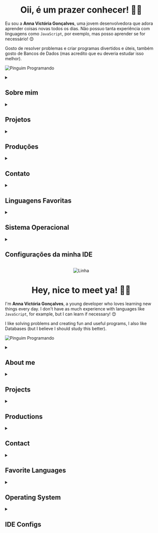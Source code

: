 <div align="center">

  # Oii, é um prazer conhecer! 🥰​👋

</div>

  Eu sou a **Anna Victória Gonçalves**, uma jovem desenvolvedora que adora aprender coisas novas todos os dias. Não possuo tanta experiência com linguagens como `JavaScript`, por exemplo, mas posso aprender se for necessário! 😊

  Gosto de resolver problemas e criar programas divertidos e úteis, também gosto de Bancos de Dados (mas acredito que eu deveria estudar isso melhor).

  ![Pinguim Programando](https://media.giphy.com/media/QDjpIL6oNCVZ4qzGs7/giphy.gif?cid=790b7611t8audu3vevpvbtthrmdjjh21wxuh25njy6g7nwrz&ep=v1_gifs_search&rid=giphy.gif&ct=g)

<details>
  <summary><h2> Sobre mim </h2></summary>
  
  - Graduanda em Ciência da Computação pela **Universidade Federal do Pampa, Campus Alegrete**; 👩🏻‍🎓
  - Atualmente aprofundando meu conhecimento em **Python, C/C++** e tendo curiosidades em **Java**; 👨🏻‍💻
  - Tenho interesse nas áreas de **Programação Paralela, Segurança de Dados, Linguagens de Programação e Teoria da Computação**; 🖥️
  - Tenho facilidade em lidar com **Interação Humano-Computador**; 🤠
  - Desenvolvendo projetos no **Laboratório de Estudos Avançados em Computação**(LEA) na **Unipampa - Alegrete**; 🤩​
  - Fluente em Inglês e avançado em Espanhol! 👻​

  ![Gatinho Miau](https://media3.giphy.com/media/VOpYCHn6mSPKrlfRaC/200w.webp?cid=ecf05e47yfkacf0k8qr40wiea5yopm9mzqvb28boawpscq7m&ep=v1_videos_related&rid=200w.webp&ct=v)

</details>

<details>
  <summary><h2> Projetos </h2></summary>

  - **Simulação Eficiente de Secagem de Grãos** (2023-atual): Projeto certificado pela empresa Conselho Nacional de Desenvolvimento Científico e Tecnológico em 01/06/2024. Orientador: Claudio Schepke;
  - **Motivação para Estudos em Engenharia e Computação: Automação Usando Arduino** (2022-2023): Programa de Desenvolvimento Acadêmico (PDA). Orientador: Claudio Schepke.

</details>

<details>
  <summary><h2> Produções </h2></summary>
  
  - **Otimização de Programas de Escoamento de Fluidos em um Modelo Bidimensional.** Apresentação de Trabalho/Seminário na Escola Regional de Alto Desempenho da Região Sul (ERAD/RS) 2024;
  - **Otimização de Programas de Escoamento de Fluidos em um Modelo Bidimensional.** Apresentação de Trabalho/Seminário no Salão Internacional de Ensino, Pesquisa e Extensão (SIEPE) 2023;
  - **Avaliação de Diretivas Paralelas em uma Aplicação de Simulação de Secagem de Grãos.** Apresentação de Trabalho/Seminário na Escola Regional de Alto Desempenho da Região Sul (ERAD/RS) 2023.

</details>

<details>
  
  <summary><h2> Contato </h2></summary>

  p/s: O do GitHub não é meu GitHub, até por que você já está nele; na verdade é meu curriculo Lattes hehe.
  
  [![Anna-E-mail](https://img.shields.io/badge/Gmail-D14836?style=for-the-badge&logo=gmail&logoColor=white)](mailto:annavictoria2504@gmail.com)
  [![LinkedIn](https://img.shields.io/badge/LinkedIn-0077B5?style=for-the-badge&logo=linkedin&logoColor=white)](https://www.linkedin.com/in/anninyia/)
  [![CurriculoLattes](https://img.shields.io/badge/github-%23121011.svg?style=for-the-badge&logo=github&logoColor=white)](http://lattes.cnpq.br/3475539857505372)
  [![Instagram](https://img.shields.io/badge/Instagram-%23E4405F.svg?style=for-the-badge&logo=Instagram&logoColor=white)](https://instagram.com/anninyia)

</details>

<details>
  
  <summary><h2> Linguagens Favoritas </h2></summary>
  
  <div allign="center">
    
  ![C](https://img.shields.io/badge/c-%2300599C.svg?style=for-the-badge&logo=c&logoColor=white)
  ![Python](https://img.shields.io/badge/python-3670A0?style=for-the-badge&logo=python&logoColor=ffdd54)
  ![Markdown](https://img.shields.io/badge/markdown-%23000000.svg?style=for-the-badge&logo=markdown&logoColor=white)
  ![C++](https://img.shields.io/badge/c++-%2300599C.svg?style=for-the-badge&logo=c%2B%2B&logoColor=white)
  ![LaTeX](https://img.shields.io/badge/latex-%23008080.svg?style=for-the-badge&logo=latex&logoColor=white)
  ![HTML5](https://img.shields.io/badge/html5-%23E34F26.svg?style=for-the-badge&logo=html5&logoColor=white)
  ![C#](https://img.shields.io/badge/c%23-%23239120.svg?style=for-the-badge&logo=csharp&logoColor=white)
  ![Fortran](https://img.shields.io/badge/Fortran-%23734F96.svg?style=for-the-badge&logo=fortran&logoColor=white)
  ![Java](https://img.shields.io/badge/java-%23ED8B00.svg?style=for-the-badge&logo=openjdk&logoColor=white)
  ![AssemblyScript](https://img.shields.io/badge/assembly%20script-%23000000.svg?style=for-the-badge&logo=assemblyscript&logoColor=white)
  
  </div>
</details>

<details>
  
  <summary><h2> Sistema Operacional </h2></summary>  
    
Atual: 
  
  <div allign="center">
	
  ![Debian](https://img.shields.io/badge/Debian-D70A53?style=for-the-badge&logo=debian&logoColor=white) 
  ![Windows 11](https://img.shields.io/badge/Windows%2011-%230079d5.svg?style=for-the-badge&logo=Windows%2011&logoColor=white)
  ![iOS](https://img.shields.io/badge/iOS-000000?style=for-the-badge&logo=ios&logoColor=white)
  
  </div>

Outros:
  
  <div allign="center">
	
  ![Ubuntu](https://img.shields.io/badge/Ubuntu-E95420?style=for-the-badge&logo=ubuntu&logoColor=white)
  ![Windows](https://img.shields.io/badge/Windows-0078D6?style=for-the-badge&logo=windows&logoColor=white)
  ![macOS](https://img.shields.io/badge/mac%20os-000000?style=for-the-badge&logo=macos&logoColor=F0F0F0)
  ![Linux](https://img.shields.io/badge/Linux-FCC624?style=for-the-badge&logo=linux&logoColor=black)
  ![Android](https://img.shields.io/badge/Android-3DDC84?style=for-the-badge&logo=android&logoColor=white)
	
  </div>

</details>

<details>
  <summary><h2> Configurações da minha IDE </h2></summary>
  
  - **IDE usada**:
  
    Atual:

    <div allign="center">  
      
      - ![Visual Studio Code](https://img.shields.io/badge/Visual%20Studio%20Code-0078d7.svg?style=for-the-badge&logo=visual-studio-code&logoColor=white);
    
    </div>
  
    Outros:

    <div allign="center">
      
      - ![Vim](https://img.shields.io/badge/VIM-%2311AB00.svg?style=for-the-badge&logo=vim&logoColor=white);
   
      - ![Notepad++](https://img.shields.io/badge/Notepad++-90E59A.svg?style=for-the-badge&logo=notepad%2b%2b&logoColor=black);
      
      - ![Jupyter Notebook](https://img.shields.io/badge/jupyter-%23FA0F00.svg?style=for-the-badge&logo=jupyter&logoColor=white).

    </div>
    
  - **Extensões de Configurações ![Visual Studio Code](https://img.shields.io/badge/Visual%20Studio%20Code-0078d7.svg?style=for-the-badge&logo=visual-studio-code&logoColor=white)**:
    - Auto-Save on Window Change;
    - C/C++ (pack);
    - Dev Containers;
    - Docker;
    - IntelliCode;
    - markdownlint;
    - Modern Fortran;
    - Path Intellisense;
    - Pylance; 
    - Python (pack);
    - vscode-pdf.

  - **Extensões de Personalização ![Visual Studio Code](https://img.shields.io/badge/Visual%20Studio%20Code-0078d7.svg?style=for-the-badge&logo=visual-studio-code&logoColor=white)**:
    - Better Comments;
    - Catppuccin Icons for VSCode;
    - Dark Pink Theme;
    - indent-rainbow;
    - vscode-pets.

</details>

<div align="center">
  
  ![Linha](https://clipart-library.com/images_k/line-divider-transparent/line-divider-transparent-1.png)

</div>

<div align="center">

  # Hey, nice to meet ya! 🥰​👋

</div>

  I'm **Anna Victória Gonçalves**, a young developer who loves learning new things every day. I don't have as much experience with languages ​​like `JavaScript`, for example, but I can learn if necessary! 😊

  I like solving problems and creating fun and useful programs, I also like Databases (but I believe I should study this better).

  ![Pinguim Programando](https://media.giphy.com/media/QDjpIL6oNCVZ4qzGs7/giphy.gif?cid=790b7611t8audu3vevpvbtthrmdjjh21wxuh25njy6g7nwrz&ep=v1_gifs_search&rid=giphy.gif&ct=g)

<details>
  
  <summary><h2> About me </h2></summary>

  - Graduating in Computer Science from **Federal University of Pampa, Campus Alegrete**; 👩🏻‍🎓
  - Currently deepening my knowledge in **Python, C/C++** and having curiosities in **Java**; 👨🏻‍💻
  - I am interested in the areas of **Parallel Programming, Data Security, Programming Languages ​​and Computing Theory**; 🖥️
  - I have ease in dealing with **Human-Computer Interaction**; 🤠
  - Developing projects at the **Advanced Computer Studies Laboratory**(LEA) at **Unipampa - Alegrete**; 🤩​
  - Fluent in English and advanced in Spanish! 👻​

  ![Gatinho Miau](https://media3.giphy.com/media/VOpYCHn6mSPKrlfRaC/200w.webp?cid=ecf05e47yfkacf0k8qr40wiea5yopm9mzqvb28boawpscq7m&ep=v1_videos_related&rid=200w.webp&ct=v)

</details>

<details>

  <summary><h2> Projects </h2></summary>

  - **Efficient Grain Drying Simulation** (2023-current): Project certified by the company National Council for Scientific and Technological Development on 06/01/2024. Advisor: Claudio Schepke;
  - **Motivation for Studies in Engineering and Computing: Automation Using Arduino** (2022-2023): Academic Development Program (PDA). Advisor: Claudio Schepke.

</details>

<details>
  
  <summary><h2> Productions </h2></summary>

  - **Optimization of Fluid Flow Programs in a Two-Dimensional Model.** Presentation of Work/Seminar at the High Performance Regional School of the South Region (ERAD/RS) 2024;
  - **Optimization of Fluid Flow Programs in a Two-Dimensional Model.** Presentation of Work/Seminar at the International Teaching, Research and Extension Exhibition (SIEPE) 2023;
  - **Evaluation of Parallel Directives in a Grain Drying Simulation Application.** Presentation of Work/Seminar at the High Performance Regional School of the South Region (ERAD/RS) 2023.

</details>

<details>
  
  <summary><h2> Contact </h2></summary>
  
  p/s: The GitHub one is not my GitHub, since you are already on it; it is actually my Lattes resume hehe.

  [![Anna-E-mail](https://img.shields.io/badge/Gmail-D14836?style=for-the-badge&logo=gmail&logoColor=white)](mailto:annavictoria2504@gmail.com)
  [![LinkedIn](https://img.shields.io/badge/LinkedIn-0077B5?style=for-the-badge&logo=linkedin&logoColor=white)](https://www.linkedin.com/in/anninyia/)
  [![CurriculoLattes](https://img.shields.io/badge/github-%23121011.svg?style=for-the-badge&logo=github&logoColor=white)](http://lattes.cnpq.br/3475539857505372)
  [![Instagram](https://img.shields.io/badge/Instagram-%23E4405F.svg?style=for-the-badge&logo=Instagram&logoColor=white)](https://instagram.com/anninyia)

</details> 

<details>
  
  <summary><h2> Favorite Languages </h2></summary>
  
  <div allign="center">
    
  ![C](https://img.shields.io/badge/c-%2300599C.svg?style=for-the-badge&logo=c&logoColor=white)
  ![Python](https://img.shields.io/badge/python-3670A0?style=for-the-badge&logo=python&logoColor=ffdd54)
  ![Markdown](https://img.shields.io/badge/markdown-%23000000.svg?style=for-the-badge&logo=markdown&logoColor=white)
  ![C++](https://img.shields.io/badge/c++-%2300599C.svg?style=for-the-badge&logo=c%2B%2B&logoColor=white)
  ![LaTeX](https://img.shields.io/badge/latex-%23008080.svg?style=for-the-badge&logo=latex&logoColor=white)
  ![HTML5](https://img.shields.io/badge/html5-%23E34F26.svg?style=for-the-badge&logo=html5&logoColor=white)
  ![C#](https://img.shields.io/badge/c%23-%23239120.svg?style=for-the-badge&logo=csharp&logoColor=white)
  ![Fortran](https://img.shields.io/badge/Fortran-%23734F96.svg?style=for-the-badge&logo=fortran&logoColor=white)
  ![Java](https://img.shields.io/badge/java-%23ED8B00.svg?style=for-the-badge&logo=openjdk&logoColor=white)
  ![AssemblyScript](https://img.shields.io/badge/assembly%20script-%23000000.svg?style=for-the-badge&logo=assemblyscript&logoColor=white)
  
  </div>

</details>

<details>
  
  <summary><h2> Operating System </h2></summary>  
    
Current: 
  
  <div allign="center">
	
  ![Debian](https://img.shields.io/badge/Debian-D70A53?style=for-the-badge&logo=debian&logoColor=white) 
  ![Windows 11](https://img.shields.io/badge/Windows%2011-%230079d5.svg?style=for-the-badge&logo=Windows%2011&logoColor=white)
  ![iOS](https://img.shields.io/badge/iOS-000000?style=for-the-badge&logo=ios&logoColor=white)
  
  </div>

Others:
  
  <div allign="center">
	
  ![Ubuntu](https://img.shields.io/badge/Ubuntu-E95420?style=for-the-badge&logo=ubuntu&logoColor=white)
  ![Windows](https://img.shields.io/badge/Windows-0078D6?style=for-the-badge&logo=windows&logoColor=white)
  ![macOS](https://img.shields.io/badge/mac%20os-000000?style=for-the-badge&logo=macos&logoColor=F0F0F0)
  ![Linux](https://img.shields.io/badge/Linux-FCC624?style=for-the-badge&logo=linux&logoColor=black)
  ![Android](https://img.shields.io/badge/Android-3DDC84?style=for-the-badge&logo=android&logoColor=white)
	
  </div>

</details>

<details>
  
  <summary><h2> IDE Configs </h2></summary>
  
  - **Used IDE**:
  
    Current:

    <div allign="center">  
      
      - ![Visual Studio Code](https://img.shields.io/badge/Visual%20Studio%20Code-0078d7.svg?style=for-the-badge&logo=visual-studio-code&logoColor=white);
    
    </div>
  
    Others:

    <div allign="center">
      
      - ![Vim](https://img.shields.io/badge/VIM-%2311AB00.svg?style=for-the-badge&logo=vim&logoColor=white);
   
      - ![Notepad++](https://img.shields.io/badge/Notepad++-90E59A.svg?style=for-the-badge&logo=notepad%2b%2b&logoColor=black);
      
      - ![Jupyter Notebook](https://img.shields.io/badge/jupyter-%23FA0F00.svg?style=for-the-badge&logo=jupyter&logoColor=white).

    </div>

  - **Configuration Extensions ![Visual Studio Code](https://img.shields.io/badge/Visual%20Studio%20Code-0078d7.svg?style=for-the-badge&logo=visual-studio-code&logoColor=white)**:
    - Auto-Save on Window Change;
    - C/C++ (pack);
    - Dev Contaners;
    - Docker;
    - IntelliCode;
    - markdownlint;
    - Modern Fortran;
    - Path Intellisense;
    - Pylance;
    - Python (pack);
    - vscode-pdf.

  - **Customization Extensions ![Visual Studio Code](https://img.shields.io/badge/Visual%20Studio%20Code-0078d7.svg?style=for-the-badge&logo=visual-studio-code&logoColor=white)**:
    - Better Comments;
    - Catppuccin Icons for VSCode;
    - Dark Pink Theme;
    - indent-rainbow;
    - vscode-pets;
</details>
